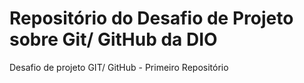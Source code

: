 # Repositório do Desafio de Projeto sobre Git/ GitHub da DIO
Desafio de projeto GIT/ GitHub - Primeiro Repositório
